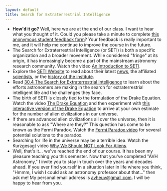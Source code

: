 ```yaml
---
layout: default
title: Search for Extraterrestrial Intelligence
---
```


- **How'd it go?** Well, here we are at the end of our class. I want to hear what you thought of it. Could you please take a minute to complete [this anonymous student feedback form](https://forms.gle/NWp6EZwzVEkLCvGx8)? Your feedback is really important to me, and it will help me continue to improve the course in the future.
- The Search for Extraterrestrial Intelligence (or SETI) is both a specific organization and a broader movement. While considered "fringe" at its origin, it has increasingly become a part of the mainstream astronomy research community. Watch the video [An Introduction to SETI](https://youtu.be/W9vos95ernk?t=13).
- Explore the [SETI Website](https://www.seti.org/) to read about their latest [news](https://www.seti.org/news), the affiliated [scientists](https://www.seti.org/our-scientists), or the [history of the institute](https://www.seti.org/origin-of-the-institute). 
- Read [30.4 The Search for Extraterrestrial Intelligence](https://openstax.org/books/astronomy-2e/pages/30-4-the-search-for-extraterrestrial-intelligence) to learn about the efforts astronomers are making in the search for extraterrestrial intelligent life and the challenges they face.
- The birth of SETI is closely tied to the formulation of the Drake Equation. Watch the video [The Drake Equation](https://youtu.be/A7yuFAr18ag) and then experiment with [this interactive version of the Drake Equation](https://informationisbeautiful.net/visualizations/the-drake-equation/) to arrive at your own estimate for the number of alien civilizations in our universe.
- If there are advanced alien civilizations all over the universe, then it is reasonable to ask "Where are they?" This question has come to be known as the Fermi Paradox. Watch the [Fermi Paradox video](https://youtu.be/hcsrwE8afQQ?t=13) for several potential solutions to the paradox.
- Searching for life in the universe may be a terrible idea. Watch the Kurzgesagt video [Why We Should NOT Look For Aliens](https://youtu.be/xAUJYP8tnRE?si=m4N3_8g7TFXmr7Rp).
- Well, that's it... we've reached the end of our course. It has been my pleasure teaching you this semester. Now that you've completed "AVH Astronomy," I invite you to stay in touch over the years and decades ahead. If you ever find yourself in a situation later in life where you think, "Hmmm, I wish I could ask an astronomy professor about that..." then ask me! My personal email address is avheuv@gmail.com. I will be happy to hear from you. 

